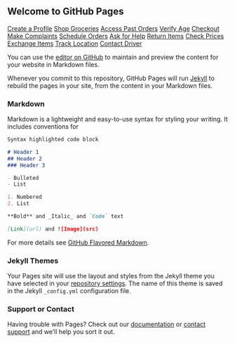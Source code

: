 ## Welcome to GitHub Pages
[Create a Profile](CreateProfile.html)
[Shop Groceries](Shop-Groceries.html)
[Access Past Orders](Access-Past-Orders.html)
[Verify Age](Verify-Age.html)
[Checkout](Checkout.html)
[Make Complaints](Make-Complaint.html)
[Schedule Orders](Schedule-Orders.html)
[Ask for Help](Ask-for-Help.html)
[Return Items](Return-Items.html)
[Check Prices](Check-Prices.html)
[Exchange Items](Exchange-Items.html)
[Track Location](Track-Location.html)
[Contact Driver](Contact.html)




You can use the [editor on GitHub](https://github.com/venegasj/grocery/edit/gh-pages/index.md) to maintain and preview the content for your website in Markdown files.

Whenever you commit to this repository, GitHub Pages will run [Jekyll](https://jekyllrb.com/) to rebuild the pages in your site, from the content in your Markdown files.

### Markdown

Markdown is a lightweight and easy-to-use syntax for styling your writing. It includes conventions for

```markdown
Syntax highlighted code block

# Header 1
## Header 2
### Header 3

- Bulleted
- List

1. Numbered
2. List

**Bold** and _Italic_ and `Code` text

[Link](url) and ![Image](src)
```

For more details see [GitHub Flavored Markdown](https://guides.github.com/features/mastering-markdown/).

### Jekyll Themes

Your Pages site will use the layout and styles from the Jekyll theme you have selected in your [repository settings](https://github.com/venegasj/grocery/settings). The name of this theme is saved in the Jekyll `_config.yml` configuration file.

### Support or Contact

Having trouble with Pages? Check out our [documentation](https://docs.github.com/categories/github-pages-basics/) or [contact support](https://support.github.com/contact) and we’ll help you sort it out.

